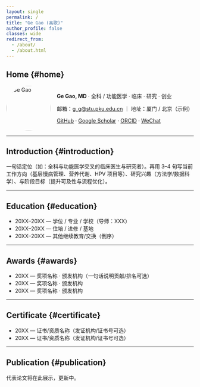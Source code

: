 ```yaml
---
layout: single
permalink: /
title: "Ge Gao (高歌)"
author_profile: false
classes: wide
redirect_from:
  - /about/
  - /about.html
---
```




## Home {#home}

<div style="display:flex;gap:16px;align-items:center;flex-wrap:wrap;">
  <img src="/images/zhengjianzhao.PNG" alt="Ge Gao" style="width:120px;border-radius:50%;margin:0;">
  <div>
    <p><strong>Ge Gao, MD</strong> · 全科 / 功能医学 · 临床 · 研究 · 创业</p>
    <p>邮箱：<a href="mailto:g_g@stu.pku.edu.cn">g_g@stu.pku.edu.cn</a> ｜ 地址：厦门 / 北京（示例）</p>
    <p>
      <a href="https://github.com/ggsong" target="_blank">GitHub</a> ·
      <a href="https://scholar.google.com/" target="_blank">Google Scholar</a> ·
      <a href="https://orcid.org/" target="_blank">ORCID</a> ·
      <a href="/images/wechat.jpg" target="_blank">WeChat</a>
    </p>
  </div>
</div>

---

## Introduction {#introduction}
一句话定位（如：全科与功能医学交叉的临床医生与研究者）。再用 3–4 句写当前工作方向（基层慢病管理、营养代谢、HPV 项目等）、研究兴趣（方法学/数据科学）、与阶段目标（提升可及性与流程优化）。

---

## Education {#education}
- 20XX–20XX — 学位 / 专业 / 学校（导师：XXX）
- 20XX–20XX — 住培 / 进修 / 基地
- 20XX–20XX — 其他继续教育/交换（倒序）

---

## Awards {#awards}
- 20XX — 奖项名称 · 颁发机构（一句话说明贡献/排名可选）
- 20XX — 奖项名称 · 颁发机构
- 20XX — 奖项名称 · 颁发机构

---

## Certificate {#certificate}
- 20XX — 证书/资质名称（发证机构/证书号可选）
- 20XX — 证书/资质名称（发证机构/证书号可选）

---

## Publication {#publication}
<p>代表论文将在此展示，更新中。</p>

<!-- 将来想自动列出全部论文，可把下面这段去掉注释（并确保有 _publications/ 条目）：
{% assign pubs = site.publications | sort: "date" | reverse %}
{% if pubs.size > 0 %}
  {% for pub in pubs %}
    {% include archive-single.html %}
  {% endfor %}
{% else %}
  <p>论文清单将随后补充。</p>
{% endif %}
-->

<style>
  h2, h3 { scroll-margin-top: 90px; }  /* 锚点下移，避免被固定导航挡住 */
  html { scroll-behavior: smooth; }    /* 平滑滚动（可选） */
</style>		
